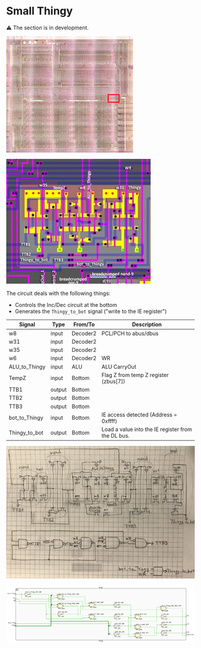 # Small Thingy

:warning: The section is in development.

![locator_thingy](/imgstore/locator_thingy.png)

![thingy](/imgstore/thingy.jpg)

The circuit deals with the following things:
- Controls the Inc/Dec circuit at the bottom
- Generates the `Thingy_to_bot` signal ("write to the IE register")

|Signal|Type|From/To|Description|
|---|---|---|---|
|w8|input|Decoder2|PCL/PCH to abus/dbus|
|w31|input|Decoder2| |
|w35|input|Decoder2| |
|w6|input|Decoder2|WR|
|ALU_to_Thingy|input|ALU|ALU CarryOut|
|TempZ|input|Bottom|Flag Z from temp Z register (zbus\[7\])|
|TTB1|output|Bottom| |
|TTB2|output|Bottom| |
|TTB3|output|Bottom| |
|bot_to_Thingy|input|Bottom|IE access detected (Address = 0xffff)|
|Thingy_to_bot|output|Bottom|Load a value into the IE register from the DL bus.|

![thingy_tran](/imgstore/thingy_tran.jpg)

![Thingy](/HDL/Design/Thingy.png)
